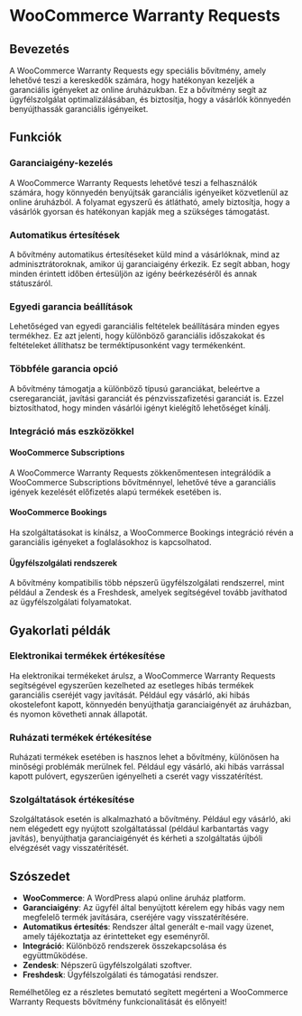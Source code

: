 # WooCommerce Warranty Requests

## Bevezetés

A WooCommerce Warranty Requests egy speciális bővítmény, amely lehetővé teszi a kereskedők számára, hogy hatékonyan kezeljék a garanciális igényeket az online áruházukban. Ez a bővítmény segít az ügyfélszolgálat optimalizálásában, és biztosítja, hogy a vásárlók könnyedén benyújthassák garanciális igényeiket.

## Funkciók

### Garanciaigény-kezelés

A WooCommerce Warranty Requests lehetővé teszi a felhasználók számára, hogy könnyedén benyújtsák garanciális igényeiket közvetlenül az online áruházból. A folyamat egyszerű és átlátható, amely biztosítja, hogy a vásárlók gyorsan és hatékonyan kapják meg a szükséges támogatást.

### Automatikus értesítések

A bővítmény automatikus értesítéseket küld mind a vásárlóknak, mind az adminisztrátoroknak, amikor új garanciaigény érkezik. Ez segít abban, hogy minden érintett időben értesüljön az igény beérkezéséről és annak státuszáról.

### Egyedi garancia beállítások

Lehetőséged van egyedi garanciális feltételek beállítására minden egyes termékhez. Ez azt jelenti, hogy különböző garanciális időszakokat és feltételeket állíthatsz be terméktípusonként vagy termékenként.

### Többféle garancia opció

A bővítmény támogatja a különböző típusú garanciákat, beleértve a cseregaranciát, javítási garanciát és pénzvisszafizetési garanciát is. Ezzel biztosíthatod, hogy minden vásárlói igényt kielégítő lehetőséget kínálj.

### Integráció más eszközökkel

#### WooCommerce Subscriptions

A WooCommerce Warranty Requests zökkenőmentesen integrálódik a WooCommerce Subscriptions bővítménnyel, lehetővé téve a garanciális igények kezelését előfizetés alapú termékek esetében is.

#### WooCommerce Bookings

Ha szolgáltatásokat is kínálsz, a WooCommerce Bookings integráció révén a garanciális igényeket a foglalásokhoz is kapcsolhatod.

#### Ügyfélszolgálati rendszerek

A bővítmény kompatibilis több népszerű ügyfélszolgálati rendszerrel, mint például a Zendesk és a Freshdesk, amelyek segítségével tovább javíthatod az ügyfélszolgálati folyamatokat.

## Gyakorlati példák

### Elektronikai termékek értékesítése

Ha elektronikai termékeket árulsz, a WooCommerce Warranty Requests segítségével egyszerűen kezelheted az esetleges hibás termékek garanciális cseréjét vagy javítását. Például egy vásárló, aki hibás okostelefont kapott, könnyedén benyújthatja garanciaigényét az áruházban, és nyomon követheti annak állapotát.

### Ruházati termékek értékesítése

Ruházati termékek esetében is hasznos lehet a bővítmény, különösen ha minőségi problémák merülnek fel. Például egy vásárló, aki hibás varrással kapott pulóvert, egyszerűen igényelheti a cserét vagy visszatérítést.

### Szolgáltatások értékesítése

Szolgáltatások esetén is alkalmazható a bővítmény. Például egy vásárló, aki nem elégedett egy nyújtott szolgáltatással (például karbantartás vagy javítás), benyújthatja garanciaigényét és kérheti a szolgáltatás újbóli elvégzését vagy visszatérítését.

## Szószedet

- **WooCommerce**: A WordPress alapú online áruház platform.
- **Garanciaigény**: Az ügyfél által benyújtott kérelem egy hibás vagy nem megfelelő termék javítására, cseréjére vagy visszatérítésére.
- **Automatikus értesítés**: Rendszer által generált e-mail vagy üzenet, amely tájékoztatja az érintetteket egy eseményről.
- **Integráció**: Különböző rendszerek összekapcsolása és együttműködése.
- **Zendesk**: Népszerű ügyfélszolgálati szoftver.
- **Freshdesk**: Ügyfélszolgálati és támogatási rendszer.

Remélhetőleg ez a részletes bemutató segített megérteni a WooCommerce Warranty Requests bővítmény funkcionalitását és előnyeit!